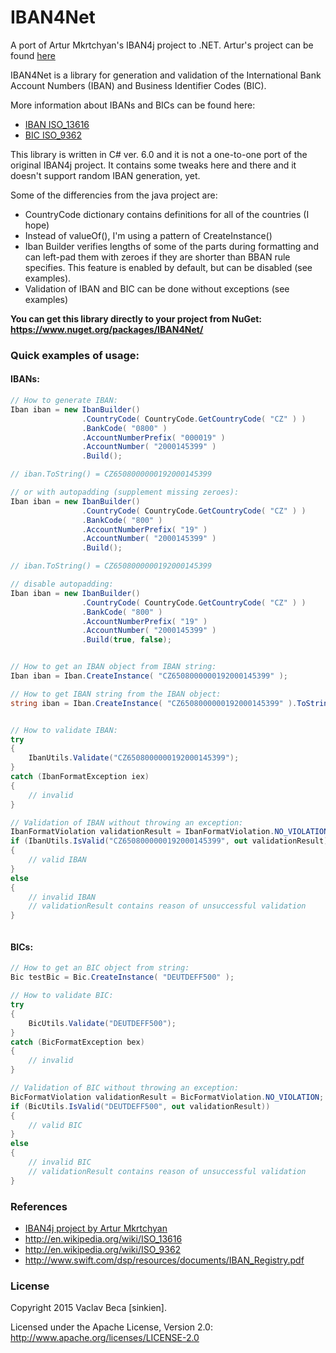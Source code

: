 # IBAN4Net
A port of Artur Mkrtchyan's IBAN4j project to .NET. Artur's project can be found <a href="https://github.com/arturmkrtchyan/iban4j" target="_blank">here</a>

IBAN4Net is a library for generation and validation of the International Bank Account Numbers (IBAN) and Business Identifier Codes (BIC).

More information about IBANs and BICs can be found here:

* <a href="http://en.wikipedia.org/wiki/ISO_13616" target="_blank">IBAN ISO_13616</a>
* <a href="http://en.wikipedia.org/wiki/ISO_9362" target="_blank">BIC ISO_9362</a>

This library is written in C# ver. 6.0 and it is not a one-to-one port of the original IBAN4j project. It contains some tweaks here and there and it doesn't support random IBAN generation, yet.

Some of the differencies from the java project are:

- CountryCode dictionary contains definitions for all of the countries (I hope)
- Instead of valueOf(), I'm using a pattern of CreateInstance()
- Iban Builder verifies lengths of some of the parts during formatting and can left-pad them with zeroes if they are shorter than BBAN rule specifies. This feature is enabled by default, but can be disabled (see examples). 
- Validation of IBAN and BIC can be done without exceptions (see examples)


<b>You can get this library directly to your project from NuGet: <a href="https://www.nuget.org/packages/IBAN4Net/">https://www.nuget.org/packages/IBAN4Net/</a></b>


### Quick examples of usage:

#### IBANs:

```c#
// How to generate IBAN:
Iban iban = new IbanBuilder()
                .CountryCode( CountryCode.GetCountryCode( "CZ" ) )
                .BankCode( "0800" )
                .AccountNumberPrefix( "000019" )
                .AccountNumber( "2000145399" )   
                .Build(); 

// iban.ToString() = CZ6508000000192000145399

// or with autopadding (supplement missing zeroes):
Iban iban = new IbanBuilder()
                .CountryCode( CountryCode.GetCountryCode( "CZ" ) )
                .BankCode( "800" )
                .AccountNumberPrefix( "19" )
                .AccountNumber( "2000145399" )   
                .Build(); 

// iban.ToString() = CZ6508000000192000145399

// disable autopadding:
Iban iban = new IbanBuilder()
                .CountryCode( CountryCode.GetCountryCode( "CZ" ) )
                .BankCode( "800" )
                .AccountNumberPrefix( "19" )
                .AccountNumber( "2000145399" )   
                .Build(true, false); 


// How to get an IBAN object from IBAN string:
Iban iban = Iban.CreateInstance( "CZ6508000000192000145399" );

// How to get IBAN string from the IBAN object:
string iban = Iban.CreateInstance( "CZ6508000000192000145399" ).ToString();


// How to validate IBAN:
try
{
    IbanUtils.Validate("CZ6508000000192000145399");
}
catch (IbanFormatException iex)
{
    // invalid
}

// Validation of IBAN without throwing an exception:
IbanFormatViolation validationResult = IbanFormatViolation.NO_VIOLATION;
if (IbanUtils.IsValid("CZ6508000000192000145399", out validationResult))
{
    // valid IBAN
}
else
{
    // invalid IBAN
    // validationResult contains reason of unsuccessful validation
}



```

#### BICs:

```c#
// How to get an BIC object from string:
Bic testBic = Bic.CreateInstance( "DEUTDEFF500" );

// How to validate BIC:
try
{
    BicUtils.Validate("DEUTDEFF500");
}
catch (BicFormatException bex)
{
    // invalid
}

// Validation of BIC without throwing an exception:
BicFormatViolation validationResult = BicFormatViolation.NO_VIOLATION;
if (BicUtils.IsValid("DEUTDEFF500", out validationResult))
{
    // valid BIC
}
else
{
    // invalid BIC
    // validationResult contains reason of unsuccessful validation
}


```

### References
- <a href="https://github.com/arturmkrtchyan/iban4j">IBAN4j project by Artur Mkrtchyan</a>
- <a href="http://en.wikipedia.org/wiki/ISO_13616">http://en.wikipedia.org/wiki/ISO_13616</a>
- <a href="http://en.wikipedia.org/wiki/ISO_9362">http://en.wikipedia.org/wiki/ISO_9362</a>
- <a hhref="http://www.swift.com/dsp/resources/documents/IBAN_Registry.pdf">http://www.swift.com/dsp/resources/documents/IBAN_Registry.pdf</a>



### License
Copyright 2015 Vaclav Beca [sinkien].

Licensed under the Apache License, Version 2.0: http://www.apache.org/licenses/LICENSE-2.0